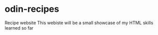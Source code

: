 # odin-recipes
Recipe website
This webiste will be a small showcase of my HTML skills learned so far